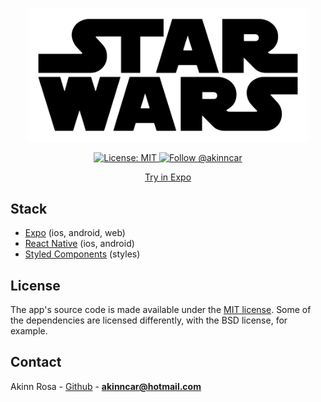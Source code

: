 <p align="center"> 
  <img style="max-width: 450px" src="./assets/header.png" href="https://fortstatus.netlify.com">
</p>

<p align="center"> 
  <a aria-label="" href="/LICENSE" target="_blank">
    <img alt="License: MIT" src="https://img.shields.io/badge/License-MIT-success.svg?style=flat-square&color=33CC12" target="_blank" />
  </a>

  <a aria-label="instagram" href="https://www.instagram.com/akinncar/" target="_blank">
    <img alt="Follow @akinncar" src="https://img.shields.io/twitter/follow/akinncar.svg?style=flat-square&label=Follow%20%40akinncar&logo=INSTAGRAM&logoColor=FFFFFF&labelColor=000&logoWidth=15&color=lightgray" />
  </a>
</p>

<p align="center">
  <!-- <a aria-label="try expo star wars" href="https://fortstatus.netlify.app/"><b>Try in the Browser</b></a>
 | -->
  <a aria-label="try in expo app" href="https://expo.io/@akinncar/expo-star-wars">Try in Expo</a>
</p>

## Stack

- [Expo](http://expo.io) (ios, android, web)
- [React Native](http://reactnative.dev/) (ios, android)
- [Styled Components](https://styled-components.com/) (styles)
<!-- - [React Native for web](https://baconbrix.gitbook.io/react-native-web/) (web) -->

## License

The app's source code is made available under the [MIT license](LICENSE). Some of the dependencies are licensed differently, with the BSD license, for example.

## Contact

Akinn Rosa - [Github](https://github.com/akinncar) - **[akinncar@hotmail.com](mailto:akinncar@hotmail.com)**
